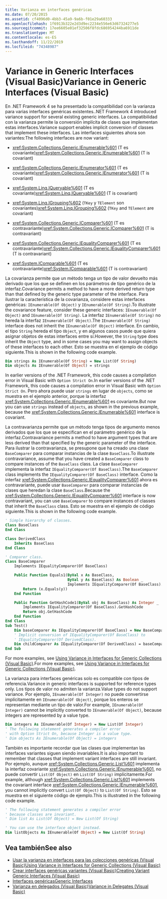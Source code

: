 ```yaml
---
title: Varianza en interfaces genéricas
ms.date: 07/20/2015
ms.assetid: cf4096d0-4bb3-45a9-9a6b-f01e29a60333
ms.openlocfilehash: 1f6913b322e2d3d9ec2234e556e63d67324277e5
ms.sourcegitcommit: 17ee6605e01ef32506f8fdc686954244ba6911de
ms.translationtype: MT
ms.contentlocale: es-ES
ms.lasthandoff: 11/22/2019
ms.locfileid: "74348987"
---
```

# <a name="variance-in-generic-interfaces-visual-basic"></a><span data-ttu-id="953a4-102">Variance in Generic Interfaces (Visual Basic)</span><span class="sxs-lookup"><span data-stu-id="953a4-102">Variance in Generic Interfaces (Visual Basic)</span></span>

<span data-ttu-id="953a4-103">En .NET Framework 4 se ha presentado la compatibilidad con la varianza para varias interfaces genéricas existentes.</span><span class="sxs-lookup"><span data-stu-id="953a4-103">.NET Framework 4 introduced variance support for several existing generic interfaces.</span></span> <span data-ttu-id="953a4-104">La compatibilidad con la varianza permite la conversión implícita de clases que implementan estas interfaces.</span><span class="sxs-lookup"><span data-stu-id="953a4-104">Variance support enables implicit conversion of classes that implement these interfaces.</span></span> <span data-ttu-id="953a4-105">Las interfaces siguientes ahora son variantes:</span><span class="sxs-lookup"><span data-stu-id="953a4-105">The following interfaces are now variant:</span></span>

- <span data-ttu-id="953a4-106"><xref:System.Collections.Generic.IEnumerable%601> (T es covariante)</span><span class="sxs-lookup"><span data-stu-id="953a4-106"><xref:System.Collections.Generic.IEnumerable%601> (T is covariant)</span></span>

- <span data-ttu-id="953a4-107"><xref:System.Collections.Generic.IEnumerator%601> (T es covariante)</span><span class="sxs-lookup"><span data-stu-id="953a4-107"><xref:System.Collections.Generic.IEnumerator%601> (T is covariant)</span></span>

- <span data-ttu-id="953a4-108"><xref:System.Linq.IQueryable%601> (T es covariante)</span><span class="sxs-lookup"><span data-stu-id="953a4-108"><xref:System.Linq.IQueryable%601> (T is covariant)</span></span>

- <span data-ttu-id="953a4-109"><xref:System.Linq.IGrouping%602> (`TKey` y `TElement` son covariantes)</span><span class="sxs-lookup"><span data-stu-id="953a4-109"><xref:System.Linq.IGrouping%602> (`TKey` and `TElement` are covariant)</span></span>

- <span data-ttu-id="953a4-110"><xref:System.Collections.Generic.IComparer%601> (T es contravariante)</span><span class="sxs-lookup"><span data-stu-id="953a4-110"><xref:System.Collections.Generic.IComparer%601> (T is contravariant)</span></span>

- <span data-ttu-id="953a4-111"><xref:System.Collections.Generic.IEqualityComparer%601> (T es contravariante)</span><span class="sxs-lookup"><span data-stu-id="953a4-111"><xref:System.Collections.Generic.IEqualityComparer%601> (T is contravariant)</span></span>

- <span data-ttu-id="953a4-112"><xref:System.IComparable%601> (T es contravariante)</span><span class="sxs-lookup"><span data-stu-id="953a4-112"><xref:System.IComparable%601> (T is contravariant)</span></span>

<span data-ttu-id="953a4-113">La covarianza permite que un método tenga un tipo de valor devuelto más derivado que los que se definen en los parámetros de tipo genérico de la interfaz.</span><span class="sxs-lookup"><span data-stu-id="953a4-113">Covariance permits a method to have a more derived return type than that defined by the generic type parameter of the interface.</span></span> <span data-ttu-id="953a4-114">Para ilustrar la característica de la covarianza, considere estas interfaces genéricas: `IEnumerable(Of Object)` y `IEnumerable(Of String)`.</span><span class="sxs-lookup"><span data-stu-id="953a4-114">To illustrate the covariance feature, consider these generic interfaces: `IEnumerable(Of Object)` and `IEnumerable(Of String)`.</span></span> <span data-ttu-id="953a4-115">La interfaz `IEnumerable(Of String)` no hereda la interfaz `IEnumerable(Of Object)`.</span><span class="sxs-lookup"><span data-stu-id="953a4-115">The `IEnumerable(Of String)` interface does not inherit the `IEnumerable(Of Object)` interface.</span></span> <span data-ttu-id="953a4-116">En cambio, el tipo `String` hereda el tipo `Object`, y en algunos casos puede que quiera asignar objetos de estas interfaces entre sí.</span><span class="sxs-lookup"><span data-stu-id="953a4-116">However, the `String` type does inherit the `Object` type, and in some cases you may want to assign objects of these interfaces to each other.</span></span> <span data-ttu-id="953a4-117">Esto se muestra en el ejemplo de código siguiente.</span><span class="sxs-lookup"><span data-stu-id="953a4-117">This is shown in the following code example.</span></span>

```vb
Dim strings As IEnumerable(Of String) = New List(Of String)
Dim objects As IEnumerable(Of Object) = strings
```

<span data-ttu-id="953a4-118">In earlier versions of the .NET Framework, this code causes a compilation error in Visual Basic with `Option Strict On`.</span><span class="sxs-lookup"><span data-stu-id="953a4-118">In earlier versions of the .NET Framework, this code causes a compilation error in Visual Basic with `Option Strict On`.</span></span> <span data-ttu-id="953a4-119">Pero ahora puede usar `strings` en lugar de `objects`, como se muestra en el ejemplo anterior, porque la interfaz <xref:System.Collections.Generic.IEnumerable%601> es covariante.</span><span class="sxs-lookup"><span data-stu-id="953a4-119">But now you can use `strings` instead of `objects`, as shown in the previous example, because the <xref:System.Collections.Generic.IEnumerable%601> interface is covariant.</span></span>

<span data-ttu-id="953a4-120">La contravarianza permite que un método tenga tipos de argumento menos derivados que los que se especifican en el parámetro genérico de la interfaz.</span><span class="sxs-lookup"><span data-stu-id="953a4-120">Contravariance permits a method to have argument types that are less derived than that specified by the generic parameter of the interface.</span></span> <span data-ttu-id="953a4-121">Para ilustrar la contravarianza, se presupone que ha creado una clase `BaseComparer` para comparar instancias de la clase `BaseClass`.</span><span class="sxs-lookup"><span data-stu-id="953a4-121">To illustrate contravariance, assume that you have created a `BaseComparer` class to compare instances of the `BaseClass` class.</span></span> <span data-ttu-id="953a4-122">La clase `BaseComparer` implementa la interfaz `IEqualityComparer(Of BaseClass)`.</span><span class="sxs-lookup"><span data-stu-id="953a4-122">The `BaseComparer` class implements the `IEqualityComparer(Of BaseClass)` interface.</span></span> <span data-ttu-id="953a4-123">Como la interfaz <xref:System.Collections.Generic.IEqualityComparer%601> ahora es contravariante, puede usar `BaseComparer` para comparar instancias de clases que heredan la clase `BaseClass`.</span><span class="sxs-lookup"><span data-stu-id="953a4-123">Because the <xref:System.Collections.Generic.IEqualityComparer%601> interface is now contravariant, you can use `BaseComparer` to compare instances of classes that inherit the `BaseClass` class.</span></span> <span data-ttu-id="953a4-124">Esto se muestra en el ejemplo de código siguiente.</span><span class="sxs-lookup"><span data-stu-id="953a4-124">This is shown in the following code example.</span></span>

```vb
' Simple hierarchy of classes.
Class BaseClass
End Class

Class DerivedClass
    Inherits BaseClass
End Class

' Comparer class.
Class BaseComparer
    Implements IEqualityComparer(Of BaseClass)

    Public Function Equals1(ByVal x As BaseClass,
                            ByVal y As BaseClass) As Boolean _
                            Implements IEqualityComparer(Of BaseClass).Equals
        Return (x.Equals(y))
    End Function

    Public Function GetHashCode1(ByVal obj As BaseClass) As Integer _
        Implements IEqualityComparer(Of BaseClass).GetHashCode
        Return obj.GetHashCode
    End Function
End Class
Sub Test()
    Dim baseComparer As IEqualityComparer(Of BaseClass) = New BaseComparer
    ' Implicit conversion of IEqualityComparer(Of BaseClass) to
    ' IEqualityComparer(Of DerivedClass).
    Dim childComparer As IEqualityComparer(Of DerivedClass) = baseComparer
End Sub
```

<span data-ttu-id="953a4-125">For more examples, see [Using Variance in Interfaces for Generic Collections (Visual Basic)](../../../../visual-basic/programming-guide/concepts/covariance-contravariance/using-variance-in-interfaces-for-generic-collections.md).</span><span class="sxs-lookup"><span data-stu-id="953a4-125">For more examples, see [Using Variance in Interfaces for Generic Collections (Visual Basic)](../../../../visual-basic/programming-guide/concepts/covariance-contravariance/using-variance-in-interfaces-for-generic-collections.md).</span></span>

<span data-ttu-id="953a4-126">La varianza para interfaces genéricas solo es compatible con tipos de referencia.</span><span class="sxs-lookup"><span data-stu-id="953a4-126">Variance in generic interfaces is supported for reference types only.</span></span> <span data-ttu-id="953a4-127">Los tipos de valor no admiten la varianza.</span><span class="sxs-lookup"><span data-stu-id="953a4-127">Value types do not support variance.</span></span> <span data-ttu-id="953a4-128">Por ejemplo, `IEnumerable(Of Integer)` no puede convertirse implícitamente en `IEnumerable(Of Object)`, porque los enteros se representan mediante un tipo de valor.</span><span class="sxs-lookup"><span data-stu-id="953a4-128">For example, `IEnumerable(Of Integer)` cannot be implicitly converted to `IEnumerable(Of Object)`, because integers are represented by a value type.</span></span>

```vb
Dim integers As IEnumerable(Of Integer) = New List(Of Integer)
' The following statement generates a compiler error
' with Option Strict On, because Integer is a value type.
' Dim objects As IEnumerable(Of Object) = integers
```

<span data-ttu-id="953a4-129">También es importante recordar que las clases que implementan las interfaces variantes siguen siendo invariables.</span><span class="sxs-lookup"><span data-stu-id="953a4-129">It is also important to remember that classes that implement variant interfaces are still invariant.</span></span> <span data-ttu-id="953a4-130">Por ejemplo, aunque <xref:System.Collections.Generic.List%601> implementa la interfaz covariante <xref:System.Collections.Generic.IEnumerable%601>, no puede convertir `List(Of Object)` en `List(Of String)` implícitamente.</span><span class="sxs-lookup"><span data-stu-id="953a4-130">For example, although <xref:System.Collections.Generic.List%601> implements the covariant interface <xref:System.Collections.Generic.IEnumerable%601>, you cannot implicitly convert `List(Of Object)` to `List(Of String)`.</span></span> <span data-ttu-id="953a4-131">Esto se muestra en el siguiente código de ejemplo.</span><span class="sxs-lookup"><span data-stu-id="953a4-131">This is illustrated in the following code example.</span></span>

```vb
' The following statement generates a compiler error
' because classes are invariant.
' Dim list As List(Of Object) = New List(Of String)

' You can use the interface object instead.
Dim listObjects As IEnumerable(Of Object) = New List(Of String)
```

## <a name="see-also"></a><span data-ttu-id="953a4-132">Vea también</span><span class="sxs-lookup"><span data-stu-id="953a4-132">See also</span></span>

- [<span data-ttu-id="953a4-133">Usar la varianza en interfaces para las colecciones genéricas (Visual Basic)</span><span class="sxs-lookup"><span data-stu-id="953a4-133">Using Variance in Interfaces for Generic Collections (Visual Basic)</span></span>](../../../../visual-basic/programming-guide/concepts/covariance-contravariance/using-variance-in-interfaces-for-generic-collections.md)
- [<span data-ttu-id="953a4-134">Crear interfaces genéricas variantes (Visual Basic)</span><span class="sxs-lookup"><span data-stu-id="953a4-134">Creating Variant Generic Interfaces (Visual Basic)</span></span>](../../../../visual-basic/programming-guide/concepts/covariance-contravariance/creating-variant-generic-interfaces.md)
- [<span data-ttu-id="953a4-135">Interfaces genéricas</span><span class="sxs-lookup"><span data-stu-id="953a4-135">Generic Interfaces</span></span>](../../../../standard/generics/interfaces.md)
- [<span data-ttu-id="953a4-136">Varianza en delegados (Visual Basic)</span><span class="sxs-lookup"><span data-stu-id="953a4-136">Variance in Delegates (Visual Basic)</span></span>](../../../../visual-basic/programming-guide/concepts/covariance-contravariance/variance-in-delegates.md)
